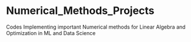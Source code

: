 # Numerical_Methods_Projects
Codes Implementing important Numerical methods for Linear Algebra and Optimization in ML and Data Science
